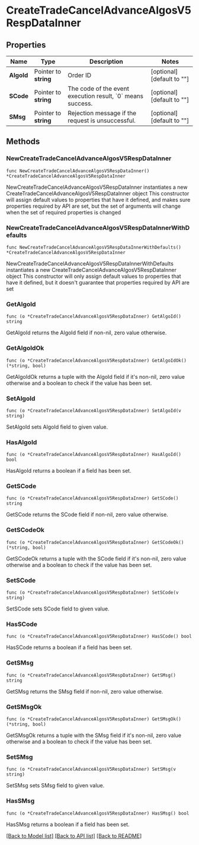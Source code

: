 # CreateTradeCancelAdvanceAlgosV5RespDataInner

## Properties

Name | Type | Description | Notes
------------ | ------------- | ------------- | -------------
**AlgoId** | Pointer to **string** | Order ID | [optional] [default to ""]
**SCode** | Pointer to **string** | The code of the event execution result, &#x60;0&#x60; means success. | [optional] [default to ""]
**SMsg** | Pointer to **string** | Rejection message if the request is unsuccessful. | [optional] [default to ""]

## Methods

### NewCreateTradeCancelAdvanceAlgosV5RespDataInner

`func NewCreateTradeCancelAdvanceAlgosV5RespDataInner() *CreateTradeCancelAdvanceAlgosV5RespDataInner`

NewCreateTradeCancelAdvanceAlgosV5RespDataInner instantiates a new CreateTradeCancelAdvanceAlgosV5RespDataInner object
This constructor will assign default values to properties that have it defined,
and makes sure properties required by API are set, but the set of arguments
will change when the set of required properties is changed

### NewCreateTradeCancelAdvanceAlgosV5RespDataInnerWithDefaults

`func NewCreateTradeCancelAdvanceAlgosV5RespDataInnerWithDefaults() *CreateTradeCancelAdvanceAlgosV5RespDataInner`

NewCreateTradeCancelAdvanceAlgosV5RespDataInnerWithDefaults instantiates a new CreateTradeCancelAdvanceAlgosV5RespDataInner object
This constructor will only assign default values to properties that have it defined,
but it doesn't guarantee that properties required by API are set

### GetAlgoId

`func (o *CreateTradeCancelAdvanceAlgosV5RespDataInner) GetAlgoId() string`

GetAlgoId returns the AlgoId field if non-nil, zero value otherwise.

### GetAlgoIdOk

`func (o *CreateTradeCancelAdvanceAlgosV5RespDataInner) GetAlgoIdOk() (*string, bool)`

GetAlgoIdOk returns a tuple with the AlgoId field if it's non-nil, zero value otherwise
and a boolean to check if the value has been set.

### SetAlgoId

`func (o *CreateTradeCancelAdvanceAlgosV5RespDataInner) SetAlgoId(v string)`

SetAlgoId sets AlgoId field to given value.

### HasAlgoId

`func (o *CreateTradeCancelAdvanceAlgosV5RespDataInner) HasAlgoId() bool`

HasAlgoId returns a boolean if a field has been set.

### GetSCode

`func (o *CreateTradeCancelAdvanceAlgosV5RespDataInner) GetSCode() string`

GetSCode returns the SCode field if non-nil, zero value otherwise.

### GetSCodeOk

`func (o *CreateTradeCancelAdvanceAlgosV5RespDataInner) GetSCodeOk() (*string, bool)`

GetSCodeOk returns a tuple with the SCode field if it's non-nil, zero value otherwise
and a boolean to check if the value has been set.

### SetSCode

`func (o *CreateTradeCancelAdvanceAlgosV5RespDataInner) SetSCode(v string)`

SetSCode sets SCode field to given value.

### HasSCode

`func (o *CreateTradeCancelAdvanceAlgosV5RespDataInner) HasSCode() bool`

HasSCode returns a boolean if a field has been set.

### GetSMsg

`func (o *CreateTradeCancelAdvanceAlgosV5RespDataInner) GetSMsg() string`

GetSMsg returns the SMsg field if non-nil, zero value otherwise.

### GetSMsgOk

`func (o *CreateTradeCancelAdvanceAlgosV5RespDataInner) GetSMsgOk() (*string, bool)`

GetSMsgOk returns a tuple with the SMsg field if it's non-nil, zero value otherwise
and a boolean to check if the value has been set.

### SetSMsg

`func (o *CreateTradeCancelAdvanceAlgosV5RespDataInner) SetSMsg(v string)`

SetSMsg sets SMsg field to given value.

### HasSMsg

`func (o *CreateTradeCancelAdvanceAlgosV5RespDataInner) HasSMsg() bool`

HasSMsg returns a boolean if a field has been set.


[[Back to Model list]](../README.md#documentation-for-models) [[Back to API list]](../README.md#documentation-for-api-endpoints) [[Back to README]](../README.md)


